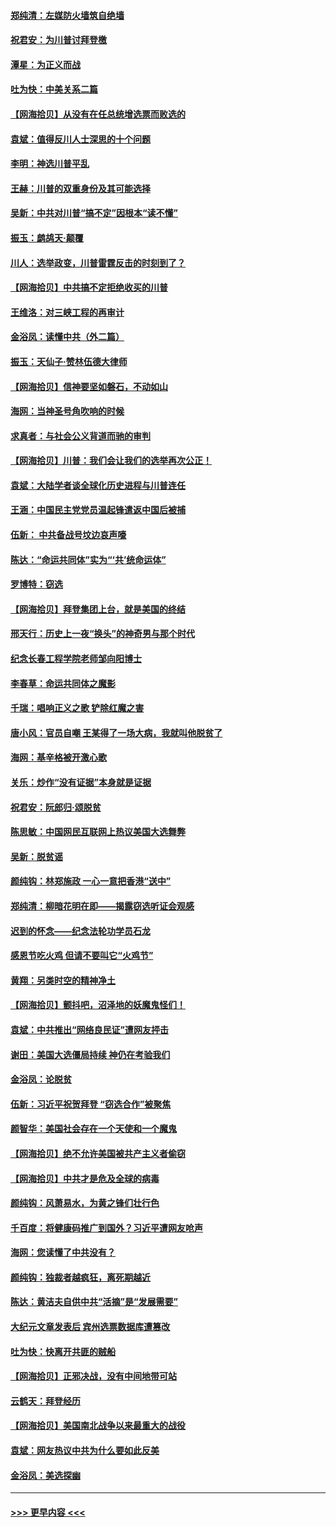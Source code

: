#### [郑纯清：左媒防火墙筑自绝墙](../pages/nsc993/n12602226.md?t=12080602) 
#### [祝君安：为川普讨拜登檄](../pages/nsc993/n12602199.md?t=12080602) 
#### [潭星：为正义而战](../pages/nsc993/n12600926.md?t=12080602) 
#### [吐为快：中美关系二篇](../pages/nsc993/n12600908.md?t=12080602) 
#### [【网海拾贝】从没有在任总统增选票而败选的](../pages/nsc993/n12600435.md?t=12080602) 
#### [袁斌：值得反川人士深思的十个问题](../pages/nsc993/n12600332.md?t=12080602) 
#### [李明：神选川普平乱](../pages/nsc993/n12599751.md?t=12080602) 
#### [王赫：川普的双重身份及其可能选择](../pages/nsc993/n12599723.md?t=12080602) 
#### [吴新：中共对川普“搞不定”因根本“读不懂”](../pages/nsc993/n12599502.md?t=12080602) 
#### [振玉：鹧鸪天‧颠覆](../pages/nsc993/n12599494.md?t=12080602) 
#### [川人：选举政变，川普雷霆反击的时刻到了？](../pages/nsc993/n12599291.md?t=12080602) 
#### [【网海拾贝】中共搞不定拒绝收买的川普](../pages/nsc993/n12598955.md?t=12080602) 
#### [王维洛：对三峡工程的再审计](../pages/nsc993/n12598436.md?t=12080602) 
#### [金浴凤：读懂中共（外二篇）](../pages/nsc993/n12597943.md?t=12080602) 
#### [振玉：天仙子‧赞林伍德大律师](../pages/nsc993/n12597929.md?t=12080602) 
#### [【网海拾贝】信神要坚如磐石，不动如山](../pages/nsc993/n12597901.md?t=12080602) 
#### [海网：当神圣号角吹响的时候](../pages/nsc993/n12595891.md?t=12080602) 
#### [求真者：与社会公义背道而驰的审判](../pages/nsc993/n12595868.md?t=12080602) 
#### [【网海拾贝】川普：我们会让我们的选举再次公正！](../pages/nsc993/n12594930.md?t=12080602) 
#### [袁斌：大陆学者谈全球化历史进程与川普连任](../pages/nsc993/n12594690.md?t=12080602) 
#### [王涵：中国民主党党员温起锋遣返中国后被捕](../pages/nsc993/n12594540.md?t=12080602) 
#### [伍新： 中共备战号坟边哀声嚎](../pages/nsc993/n12593086.md?t=12080602) 
#### [陈达：“命运共同体”实为“‘共’统命运体”](../pages/nsc993/n12590865.md?t=12080602) 
#### [罗博特：窃选](../pages/nsc993/n12590619.md?t=12080602) 
#### [【网海拾贝】拜登集团上台，就是美国的终结](../pages/nsc993/n12589725.md?t=12080602) 
#### [邢天行：历史上一夜“换头”的神奇男与那个时代](../pages/nsc993/n12589424.md?t=12080602) 
#### [纪念长春工程学院老师邹向阳博士](../pages/nsc993/n12585390.md?t=12080602) 
#### [李春草：命运共同体之魔影](../pages/nsc993/n12585026.md?t=12080602) 
#### [千瑞：唱响正义之歌 铲除红魔之害](../pages/nsc993/n12585002.md?t=12080602) 
#### [唐小风：官员自嘲 王某得了一场大病，我就叫他脱贫了](../pages/nsc993/n12584981.md?t=12080602) 
#### [海网：基辛格被开激心歌](../pages/nsc993/n12584946.md?t=12080602) 
#### [关乐：炒作“没有证据”本身就是证据](../pages/nsc993/n12583146.md?t=12080602) 
#### [祝君安：阮郎归‧颂脱贫](../pages/nsc993/n12583119.md?t=12080602) 
#### [陈思敏：中国网民互联网上热议美国大选舞弊](../pages/nsc993/n12582845.md?t=12080602) 
#### [吴新：脱贫谣](../pages/nsc993/n12580839.md?t=12080602) 
#### [颜纯钩：林郑施政 一心一意把香港“送中”](../pages/nsc993/n12580805.md?t=12080602) 
#### [郑纯清：柳暗花明在即——揭露窃选听证会观感](../pages/nsc993/n12580795.md?t=12080602) 
#### [迟到的怀念——纪念法轮功学员石龙](../pages/nsc993/n12580245.md?t=12080602) 
#### [感恩节吃火鸡  但请不要叫它“火鸡节”](../pages/nsc993/n12580252.md?t=12080602) 
#### [黄翔：另类时空的精神净土](../pages/nsc993/n12578638.md?t=12080602) 
#### [【网海拾贝】颤抖吧，沼泽地的妖魔鬼怪们！](../pages/nsc993/n12578552.md?t=12080602) 
#### [袁斌：中共推出“网络良民证”遭网友抨击](../pages/nsc993/n12578511.md?t=12080602) 
#### [谢田：美国大选僵局持续 神仍在考验我们](../pages/nsc993/n12577432.md?t=12080602) 
#### [金浴凤：论脱贫](../pages/nsc993/n12576386.md?t=12080602) 
#### [伍新：习近平祝贺拜登 “窃选合作”被聚焦](../pages/nsc993/n12576358.md?t=12080602) 
#### [颜智华：美国社会存在一个天使和一个魔鬼](../pages/nsc993/n12574299.md?t=12080602) 
#### [【网海拾贝】绝不允许美国被共产主义者偷窃](../pages/nsc993/n12573396.md?t=12080602) 
#### [【网海拾贝】中共才是危及全球的病毒](../pages/nsc993/n12571204.md?t=12080602) 
#### [颜纯钩：风萧易水，为黄之锋们壮行色](../pages/nsc993/n12571487.md?t=12080602) 
#### [千百度：将健康码推广到国外？习近平遭网友呛声](../pages/nsc993/n12570808.md?t=12080602) 
#### [海网：您读懂了中共没有？](../pages/nsc993/n12570487.md?t=12080602) 
#### [颜纯钩：独裁者越疯狂，离死期越近](../pages/nsc993/n12569055.md?t=12080602) 
#### [陈达：黄洁夫自供中共“活摘”是“发展需要”](../pages/nsc993/n12568541.md?t=12080602) 
#### [大纪元文章发表后 宾州选票数据库遭篡改](../pages/nsc993/n12568105.md?t=12080602) 
#### [吐为快：快离开共匪的贼船](../pages/nsc993/n12568462.md?t=12080602) 
#### [【网海拾贝】正邪决战，没有中间地带可站](../pages/nsc993/n12568439.md?t=12080602) 
#### [云鹤天：拜登经历](../pages/nsc993/n12567294.md?t=12080602) 
#### [【网海拾贝】美国南北战争以来最重大的战役](../pages/nsc993/n12567247.md?t=12080602) 
#### [袁斌：网友热议中共为什么要如此反美](../pages/nsc993/n12567162.md?t=12080602) 
#### [金浴凤：美选探幽](../pages/nsc993/n12567147.md?t=12080602) 

----
#### [ >>> 更早内容 <<< ](../indexes/nsc993-earlier.md)

